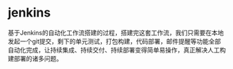 # jenkins
基于Jenkins的自动化工作流搭建的过程，搭建完这套工作流，我们只需要在本地发起一个git提交，剩下的单元测试，打包构建，代码部署，邮件提醒等功能全部自动化完成，让持续集成、持续交付、持续部署变得简单易操作，真正解决人工构建部署的诸多问题。
